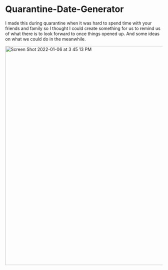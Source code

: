 # Quarantine-Date-Generator
I made this during quarantine when it was hard to spend time with your friends and family so I thought I could create something for us to remind us of what there is to look forward to once things opened up. And some ideas on what we could do in the meanwhile. 

<img width="701" alt="Screen Shot 2022-01-06 at 3 45 13 PM" src="https://user-images.githubusercontent.com/81529754/148449359-9ca57c0b-9ba1-44b0-be29-78f745bb12bf.png">
